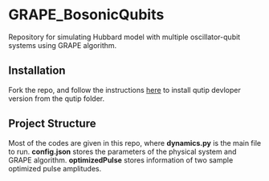 # GRAPE_BosonicQubits

Repository for simulating Hubbard model with multiple oscillator-qubit systems using GRAPE algorithm.

## Installation

Fork the repo, and follow the instructions [here](http://qutip.org/docs/latest/installation.html) to install qutip devloper version from the qutip folder.

## Project Structure

Most of the codes are given in this repo, where **dynamics.py** is the main file to run. **config.json** stores the parameters of the physical system and GRAPE algorithm. **optimizedPulse** stores information of two sample optimized pulse amplitudes.

